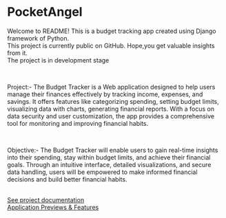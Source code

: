 # PocketAngel
Welcome to README! 
This is a budget tracking app created using Django framework of Python.
<br> 
This project is currently public on GitHub. Hope,you get valuable insights from it. 
<br>
The project is in development stage
<br>

<br>
<p>Project:-
  The Budget Tracker is a Web application designed to help users
	manage their finances effectively by tracking income, expenses, and
	savings. It offers features like categorizing spending, setting
	budget limits, visualizing data with charts, generating financial
	reports. With a focus on data security and user customization, the
	app provides a comprehensive tool for monitoring and improving
	financial habits.
</p>
<br>
<p>Objective:-
	The Budget Tracker will enable users to gain real-time insights into
	their spending, stay within budget limits, and achieve their
	financial goals. Through an intuitive interface, detailed
	visualizations, and secure data handling, users will be empowered to
	make informed financial decisions and build better financial habits.

</p>
<br>
<a href="https://drive.google.com/file/d/1_GFcCoHP7WkYinRpc3V4NeAymS5vAaOk/view?usp=sharing" rel="nofollow">See project documentation</a>
<br>
<a href="https://drive.google.com/drive/folders/1fFi7XR0AW7pYxsruQ2ToLV5jIn4qH-vy?usp=sharing" rel="nofollow">Application Previews & Features
